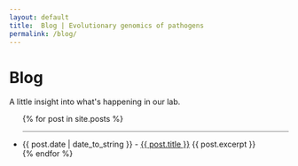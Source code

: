 ```yaml
---
layout: default
title:  Blog | Evolutionary genomics of pathogens
permalink: /blog/
---
```


# Blog

A little insight into what's happening in our lab.
  
<ul>
  {% for post in site.posts %}
    <li>
      <hr style="height:1px;border-width:0;color:gray;background-color:gray">
      {{ post.date | date_to_string }} - <a href="{{ post.url }}">
      {{ post.title }}</a> 
      {{ post.excerpt }}  
    </li>
  {% endfor %}
</ul>

